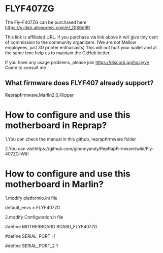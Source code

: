 # FLYF407ZG

The Fly-F407ZG can be purchased here https://s.click.aliexpress.com/e/_DlS6n9R

This link is affiliated URL. If you purchase via link above it will give tiny cent of commission to the community organizers. (We are not Mellow employees, just 3D printer enthusiasts) This will not hurt your wallet and at the same time help us to maintain the GitHub better.

If you have any usage problems, please join https://discord.gg/hccjyvv
Come to consult me


## What firmware does FLYF407 already support?
Reprapfirmware,Marlin2.0,Klipper

# How to configure and use this motherboard in Reprap?

1.You can check the manual in this github, reprapfirmware folder

2.You can visithttps://github.com/gloomyandy/RepRapFirmware/wiki/Fly-407ZG-Wifi

# How to configure and use this motherboard in Marlin?
1.modify platformio.ini file

  default_envs = FLYF407ZG
  
2.modify Configuration.h  file

  #define MOTHERBOARD BOARD_FLYF407ZG
  
  #define SERIAL_PORT   -1
  
  #define SERIAL_PORT_2  1
  
